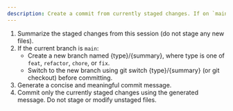 ```yaml
---
description: Create a commit from currently staged changes. If on `main`, use a new branch.
---
```


1. Summarize the staged changes from this session (do not stage any new files).
2. If the current branch is `main`:
    - Create a new branch named {type}/{summary}, where type is one of `feat`, `refactor`, `chore`, or `fix`.
    - Switch to the new branch using git switch {type}/{summary} (or git checkout) before committing.
3. Generate a concise and meaningful commit message.
4. Commit only the currently staged changes using the generated message. Do not stage or modify unstaged files.
